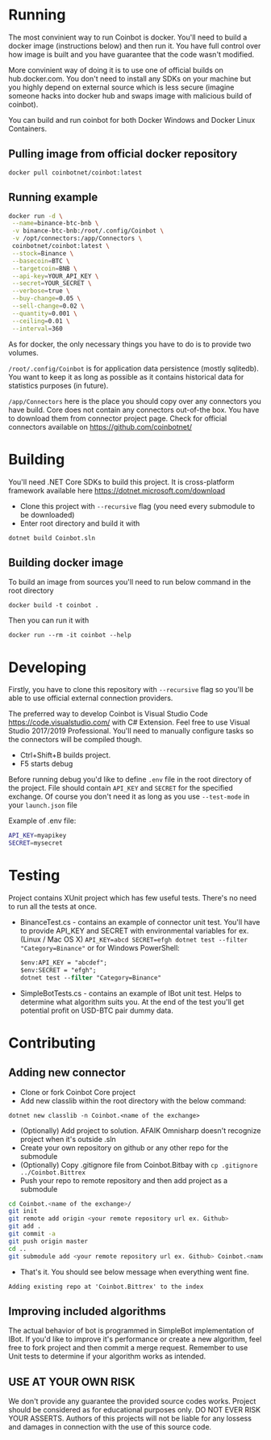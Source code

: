 # Running

The most convinient way to run Coinbot is docker. You'll need to build a docker image (instructions below) and then run it. You have full control over how image is built and you have guarantee that the code wasn't modified.

More convinient way of doing it is to use one of official builds on hub.docker.com. You don't need to install any SDKs on your machine but you highly depend on external source which is less secure (imagine someone hacks into docker hub and swaps image with malicious build of coinbot).

You can build and run coinbot for both Docker Windows and Docker Linux Containers.

## Pulling image from official docker repository

`docker pull coinbotnet/coinbot:latest`

## Running example

```bash
docker run -d \
 --name=binance-btc-bnb \
 -v binance-btc-bnb:/root/.config/Coinbot \
 -v /opt/connectors:/app/Connectors \
 coinbotnet/coinbot:latest \
 --stock=Binance \
 --basecoin=BTC \
 --targetcoin=BNB \
 --api-key=YOUR_API_KEY \
 --secret=YOUR_SECRET \
 --verbose=true \
 --buy-change=0.05 \
 --sell-change=0.02 \
 --quantity=0.001 \
 --ceiling=0.01 \
 --interval=360
```

As for docker, the only necessary things you have to do is to provide two volumes. 

`/root/.config/Coinbot` is for application data persistence (mostly sqlitedb). You want to keep it as long as possible as it contains historical data for statistics purposes (in future).

`/app/Connectors` here is the place you should copy over any connectors you have build. Core does not contain any connectors out-of-the box. You have to download them from connector project page. Check for official connectors available on https://github.com/coinbotnet/

# Building

You'll need .NET Core SDKs to build this project. It is cross-platform framework available here https://dotnet.microsoft.com/download

* Clone this project with `--recursive` flag (you need every submodule to be downloaded)
* Enter root directory and build it with

`dotnet build Coinbot.sln`

## Building docker image

To build an image from sources you'll need to run below command in the root directory

`docker build -t coinbot .`

Then you can run it with 

`docker run --rm -it coinbot --help`

# Developing

Firstly, you have to clone this repository with `--recursive` flag so you'll be able to use official external connection providers.

The preferred way to develop Coinbot is Visual Studio Code https://code.visualstudio.com/ with C# Extension. Feel free to use Visual Studio 2017/2019 Professional. You'll need to manually configure tasks so the connectors will be compiled though.

* Ctrl+Shift+B builds project.
* F5 starts debug

Before running debug you'd like to define `.env` file in the root directory of the project. File should contain `API_KEY` and `SECRET` for the specified exchange. Of course you don't need it as long as you use `--test-mode` in your `launch.json` file

Example of .env file:

```bash
API_KEY=myapikey
SECRET=mysecret
```

# Testing

Project contains XUnit project which has few useful tests. There's no need to run all the tests at once.

* BinanceTest.cs - contains an example of connector unit test. You'll have to provide API_KEY and SECRET with environmental variables for ex. (Linux / Mac OS X) `API_KEY=abcd SECRET=efgh dotnet test --filter "Category=Binance"` or for Windows PowerShell:

    ```ps
    $env:API_KEY = "abcdef";
    $env:SECRET = "efgh";
    dotnet test --filter "Category=Binance"
    ```
* SimpleBotTests.cs - contains an example of IBot unit test. Helps to determine what algorithm suits you. At the end of the test you'll get potential profit on USD-BTC pair dummy data.

# Contributing

## Adding new connector

* Clone or fork Coinbot Core project
* Add new classlib within the root directory with the below command:

`dotnet new classlib -n Coinbot.<name of the exchange>`
* (Optionally) Add project to solution. AFAIK Omnisharp doesn't recognize project when it's outside .sln
* Create your own repository on github or any other repo for the submodule
* (Optionally) Copy .gitignore file from Coinbot.Bitbay with `cp .gitignore ../Coinbot.Bittrex`
* Push your repo to remote repository and then add project as a submodule
```bash
cd Coinbot.<name of the exchange>/
git init
git remote add origin <your remote repository url ex. Github>
git add .
git commit -a
git push origin master
cd ..
git submodule add <your remote repository url ex. Github> Coinbot.<name of the exchange>/
```
* That's it. You should see below message when everything went fine.

`Adding existing repo at 'Coinbot.Bittrex' to the index`

## Improving included algorithms

The actual behavior of bot is programmed in SimpleBot implementation of IBot. If you'd like to improve it's performance or create a new algorithm, feel free to fork project and then commit a merge request. Remember to use Unit tests to determine if your algorithm works as intended.

## USE AT YOUR OWN RISK

We don't provide any guarantee the provided source codes works. Project should be considered as for educational purposes only. DO NOT EVER RISK YOUR ASSERTS. Authors of this projects will not be liable for any lossess and damages in connection with the use of this source code.